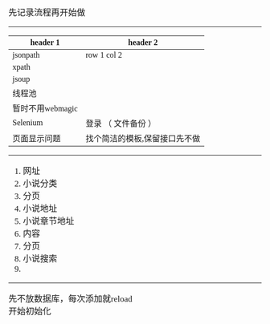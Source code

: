 <span  style="font-family: Simsun,serif; font-size: 17px; ">

先记录流程再开始做

---

header 1 | header 2
---|---
jsonpath | row 1 col 2
xpath | 
jsoup | 
线程池 | 
暂时不用webmagic | 
Selenium | 登录 （ 文件备份 ）
页面显示问题 | 找个简洁的模板,保留接口先不做

---

1. 网址
2. 小说分类
3. 分页
4. 小说地址
5. 小说章节地址
6. 内容
7. 分页
8. 小说搜索
9. 

--- 

先不放数据库，每次添加就reload   
开始初始化   

</span>